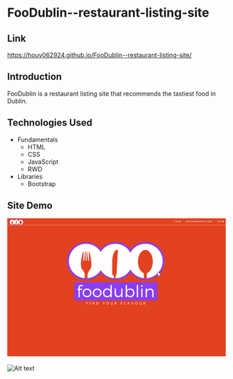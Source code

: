 # FooDublin--restaurant-listing-site

## Link
https://houy062924.github.io/FooDublin--restaurant-listing-site/

## Introduction
FooDublin is a restaurant listing site that recommends the tastiest food in Dublin.

## Technologies Used

 - Fundamentals
    * HTML
    * CSS
    * JavaScript
    * RWD
 - Libraries
    * Bootstrap

## Site Demo

![Alt text](readme/team.gif)

![Alt text](readme/recommendations.gif)
